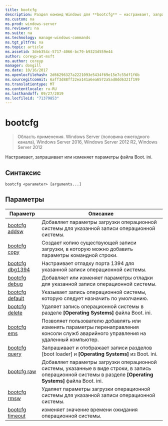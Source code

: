 ```yaml
---
title: bootcfg
description: Раздел команд Windows для **bootcfg** — настраивает, запрашивает или изменяет параметры файла Boot. ini.
ms.custom: na
ms.prod: windows-server
ms.reviewer: na
ms.suite: na
ms.technology: manage-windows-commands
ms.tgt_pltfrm: na
ms.topic: article
ms.assetid: 3deb354c-5717-4066-bc79-b9323d559e44
author: coreyp-at-msft
ms.author: coreyp
manager: dongill
ms.date: 10/16/2017
ms.openlocfilehash: 2d66296327a2221093e5434f69e15e7c55df1f6b
ms.sourcegitcommit: 6aff3d88ff22ea141a6ea6572a5ad8dd6321f199
ms.translationtype: MT
ms.contentlocale: ru-RU
ms.lasthandoff: 09/27/2019
ms.locfileid: "71379853"
---
```

# <a name="bootcfg"></a>bootcfg

>Область применения. Windows Server (половина ежегодного канала), Windows Server 2016, Windows Server 2012 R2, Windows Server 2012

Настраивает, запрашивает или изменяет параметры файла Boot. ini.  
## <a name="syntax"></a>Синтаксис  
```  
bootcfg <parameter> [arguments...]  
```  
## <a name="parameters"></a>Параметры  
|Параметр|Описание|  
|-------|--------|  
|[bootcfg addsw](bootcfg-addsw.md)|Добавляет параметры загрузки операционной системы для указанной записи операционной системы.|  
|[bootcfg copy](bootcfg-copy.md)|Создает копию существующей записи загрузки, в которую можно добавить параметры командной строки.|  
|[bootcfg dbg1394](bootcfg-dbg1394.md)|Настраивает отладку порта 1394 для указанной записи операционной системы.|  
|[bootcfg debug](bootcfg-debug.md)|Добавляет или изменяет параметры отладки для указанной записи операционной системы.|  
|[bootcfg default](bootcfg-default.md)|Указывает запись операционной системы, которую следует назначить по умолчанию.|  
|[bootcfg delete](bootcfg-delete.md)|Удаляет запись операционной системы в разделе **[Operating Systems]** файла Boot. ini.|  
|[bootcfg ems](bootcfg-ems.md)|Позволяет пользователю добавлять или изменять параметры перенаправления консоли служб аварийного управления на удаленный компьютер.|  
|[bootcfg query](bootcfg-query.md)|Запрашивает и отображает записи разделов [boot loader] и **[Operating Systems]** из Boot. ini.|  
|[bootcfg raw](bootcfg-raw.md)|Добавляет параметры загрузки операционной системы, указанные в виде строки, в запись операционной системы в разделе **[Operating Systems]** файла Boot. ini.|  
|[bootcfg rmsw](bootcfg-rmsw.md)|Удаляет параметры загрузки операционной системы для указанной записи операционной системы.|  
|[bootcfg timeout](bootcfg-timeout.md)|изменяет значение времени ожидания операционной системы.|  
